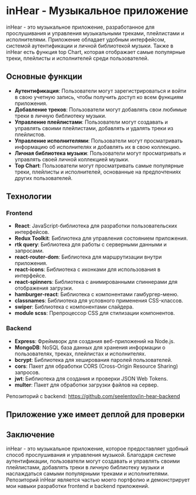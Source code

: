 # inHear - Музыкальное приложение

inHear - это музыкальное приложение, разработанное для прослушивания и управления музыкальными треками, плейлистами и исполнителями. Приложение обладает удобным интерфейсом, системой аутентификации и личной библиотекой музыки. Также в inHear есть функция top Chart, которая отображает самые популярные треки, плейлисты и исполнителей среди пользователей.

## Основные функции

- **Аутентификация**: Пользователи могут зарегистрироваться и войти в свою учетную запись, чтобы получить доступ ко всем функциям приложения.
- **Добавление треков**: Пользователи могут добавлять свои любимые треки в личную библиотеку музыки.
- **Управление плейлистами**: Пользователи могут создавать и управлять своими плейлистами, добавлять и удалять треки из плейлистов.
- **Управление исполнителями**: Пользователи могут просматривать информацию об исполнителях и добавлять их в свою коллекцию.
- **Личная библиотека музыки**: Пользователи могут просматривать и управлять своей личной коллекцией музыки.
- **Top Chart**: Пользователи могут просматривать самые популярные треки, плейлисты и исполнителей, основанные на предпочтениях других пользователей.

## Технологии

### Frontend

- **React**: JavaScript-библиотека для разработки пользовательских интерфейсов.
- **Redux Toolkit**: Библиотека для управления состоянием приложения.
- **rtk query**: Библиотека для работы с серверными данными и запросами.
- **react-router-dom**: Библиотека для маршрутизации внутри приложения.
- **react-icons**: Библиотека с иконками для использования в интерфейсе.
- **react-spinners**: Библиотека с анимированными спиннерами для отображения загрузки.
- **hamburger-react**: Библиотека с компонентами гамбургер-меню.
- **classnames**: Библиотека для условного применения CSS-классов.
- **swiper**: Библиотека с компонентами слайдера.
- **module scss**: Препроцессор CSS для стилизации компонентов.

### Backend

- **Express**: Фреймворк для создания веб-приложений на Node.js.
- **MongoDB**: NoSQL база данных для хранения информации о пользователях, треках, плейлистах и исполнителях.
- **bcrypt**: Библиотека для хеширования паролей пользователей.
- **cors**: Пакет для обработки CORS (Cross-Origin Resource Sharing) запросов.
- **jwt**: Библиотека для создания и проверки JSON Web Tokens.
- **multer**: Пакет для обработки загрузки файлов на сервер.

Репозиторий с backend: https://github.com/seelentov/in-hear-backend

## Приложение уже имеет деплой для проверки


## Заключение

inHear - это музыкальное приложение, которое предоставляет удобный способ прослушивания и управления музыкой. Благодаря системе аутентификации, пользователи могут создавать и управлять своими плейлистами, добавлять треки в личную библиотеку музыки и наслаждаться самыми популярными треками и исполнителями. Репозиторий inHear является частью моего портфолио и демонстрирует мои навыки разработки frontend и backend приложений.
